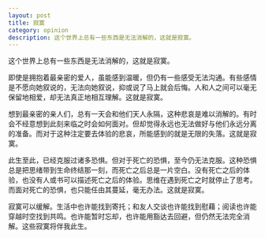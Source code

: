 ```yaml
---
layout: post
title: 寂寞
category: opinion
description: 这个世界上总有一些东西是无法消解的，这就是寂寞。
---
```

这个世界上总有一些东西是无法消解的，这就是寂寞。

即使是拥抱着最亲密的爱人，虽能感到温暖，但仍有一些感受无法沟通。有些感情是不愿向她叙说的，无法向她叙说，抑或说了马上就会后悔。人和人之间可以毫无保留地相爱，却无法真正地相互理解。这就是寂寞。

想到最亲密的亲人们，总有一天会和他们天人永隔，这种悲哀是难以消解的。有时会不经意想到此刻来临之时会如何面对。但却觉得永远也无法做好与他们永远分离的准备。而对于这种注定要去体验的悲哀，所能感到的就是无限的失落。这就是寂寞。

此生至此，已经克服过诸多恐惧。但对于死亡的恐惧，至今仍无法克服。这种恐惧总是把思绪带到生命终结那一刻，而死亡之后总是一片空白。没有死亡之后的体验，也没有人或书可以描述死亡之后的体验。思维在遇到死亡之时就停止了思考。而面对死亡的恐惧，也只能任由其蔓延，毫无办法。这就是寂寞。

寂寞可以缓解。生活中也许能找到寄托；和友人交谈也许能找到慰藉；阅读也许能穿越时空找到共鸣。也许能暂时忘却，也许能用豁达去回避，但仍然无法完全消解。这些寂寞将伴我此生。
